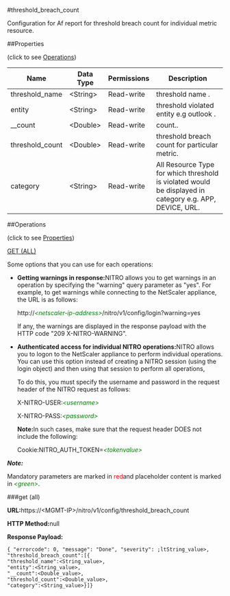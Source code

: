 #threshold_breach_count

Configuration for Af report for threshold breach count for individual metric resource.


##Properties 
<span>(click to see [Operations](#opera))</span>


<table><thead><tr><th>Name</th><th>Data Type</th><th>Permissions</th><th>Description</th></tr></thead><tbody><tr><td>threshold_name</td><td>&lt;String></td><td>Read-write</td><td>threshold name .</td></tr><tr><td>entity</td><td>&lt;String></td><td>Read-write</td><td>threshold violated entity e.g outlook .</td></tr><tr><td>__count</td><td>&lt;Double></td><td>Read-write</td><td>count..</td></tr><tr><td>threshold_count</td><td>&lt;Double></td><td>Read-write</td><td>threshold breach count for particular metric.</td></tr><tr><td>category</td><td>&lt;String></td><td>Read-write</td><td>All Resource Type for which threshold is violated would be displayed in category e.g. APP, DEVICE, URL.</td></tr></tbody></table>
##Operations 
<span>(click to see [Properties](#prope))</span>


[GET (ALL)](#get-)


Some options that you can use for each operations:
<ul><li><p><b>Getting warnings in response:</b>NITRO allows you to get warnings in an operation by specifying the "warning" query parameter as "yes". For example, to get warnings while connecting to the NetScaler appliance, the URL is as follows:</p><p>http://<span style="color:green;font-style:italic;">&lt;netscaler-ip-address&gt;</span>/nitro/v1/config/login?warning=yes</p><p>If any, the warnings are displayed in the response payload with the HTTP code "209 X-NITRO-WARNING".</p></li><li><p><b>Authenticated access for individual NITRO operations:</b>NITRO allows you to logon to the NetScaler appliance to perform individual operations. You can use this option instead of creating a NITRO session (using the login object) and then using that session to perform all operations,</p><p>To do this, you must specify the username and password in the request header of the NITRO request as follows:</p><p>X-NITRO-USER:<span style="color:green;font-style:italic;">&lt;username&gt;</span></p><p>X-NITRO-PASS:<span style="color:green;font-style:italic;">&lt;password&gt;</span></p><p><b>Note:</b>In such cases, make sure that the request header DOES not include the following:</p><p>Cookie:NITRO_AUTH_TOKEN=<span style="color:green;font-style:italic;">&lt;tokenvalue&gt;</span></p></li></ul>



***Note:*** 
Mandatory parameters are marked in <span style="color:#FF0000;">red</span>and placeholder content is marked in <span style="color:green;font-style:italic">&lt;green&gt;</span>.

###get (all)



<b>URL:</b>https://&lt;MGMT-IP&gt;/nitro/v1/config/threshold_breach_count
<b>HTTP Method:</b>null
<b>Response Payload: </b>```{ "errorcode": 0, "message": "Done", "severity": ;ltString_value>, "threshold_breach_count":[{"threshold_name":<String_value>,"entity":<String_value>,"__count":<Double_value>,"threshold_count":<Double_value>,"category":<String_value>}]}```



